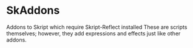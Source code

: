# SkAddons
Addons to Skript which require Skript-Reflect installed
These are scripts themselves; however, they add expressions and effects just like other addons.
